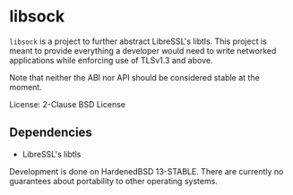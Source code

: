 # libsock

`libsock` is a project to further abstract LibreSSL's libtls. This
project is meant to provide everything a developer would need to write
networked applications while enforcing use of TLSv1.3 and above.

Note that neither the ABI nor API should be considered stable at the
moment.

License: 2-Clause BSD License

## Dependencies

* LibreSSL's libtls

Development is done on HardenedBSD 13-STABLE. There are currently no
guarantees about portability to other operating systems.
